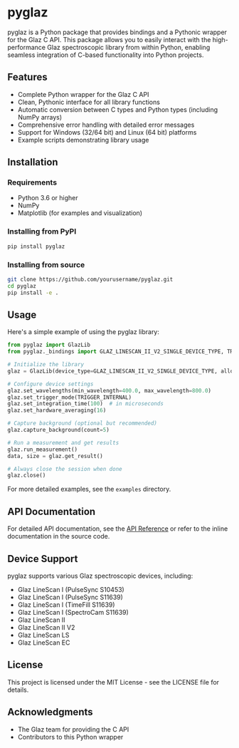 # pyglaz

pyglaz is a Python package that provides bindings and a Pythonic wrapper for the Glaz C API. This package allows you to easily interact with the high-performance Glaz spectroscopic library from within Python, enabling seamless integration of C-based functionality into Python projects.

## Features

- Complete Python wrapper for the Glaz C API
- Clean, Pythonic interface for all library functions
- Automatic conversion between C types and Python types (including NumPy arrays)
- Comprehensive error handling with detailed error messages
- Support for Windows (32/64 bit) and Linux (64 bit) platforms
- Example scripts demonstrating library usage

## Installation

### Requirements

- Python 3.6 or higher
- NumPy
- Matplotlib (for examples and visualization)

### Installing from PyPI

```bash
pip install pyglaz
```

### Installing from source

```bash
git clone https://github.com/yourusername/pyglaz.git
cd pyglaz
pip install -e .
```

## Usage

Here's a simple example of using the pyglaz library:

```python
from pyglaz import GlazLib
from pyglaz._bindings import GLAZ_LINESCAN_II_V2_SINGLE_DEVICE_TYPE, TRIGGER_INTERNAL

# Initialize the library
glaz = GlazLib(device_type=GLAZ_LINESCAN_II_V2_SINGLE_DEVICE_TYPE, allow_demo=True)

# Configure device settings
glaz.set_wavelengths(min_wavelength=400.0, max_wavelength=800.0)
glaz.set_trigger_mode(TRIGGER_INTERNAL)
glaz.set_integration_time(100)  # in microseconds
glaz.set_hardware_averaging(16)

# Capture background (optional but recommended)
glaz.capture_background(count=5)

# Run a measurement and get results
glaz.run_measurement()
data, size = glaz.get_result()

# Always close the session when done
glaz.close()
```

For more detailed examples, see the `examples` directory.

## API Documentation

For detailed API documentation, see the [API Reference](docs/API.md) or refer to the inline documentation in the source code.

## Device Support

pyglaz supports various Glaz spectroscopic devices, including:

- Glaz LineScan I (PulseSync S10453)
- Glaz LineScan I (PulseSync S11639)
- Glaz LineScan I (TimeFill S11639)
- Glaz LineScan I (SpectroCam S11639)
- Glaz LineScan II
- Glaz LineScan II V2
- Glaz LineScan LS
- Glaz LineScan EC

## License

This project is licensed under the MIT License - see the LICENSE file for details.

## Acknowledgments

- The Glaz team for providing the C API
- Contributors to this Python wrapper
